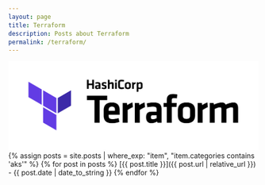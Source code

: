 ```yaml
---
layout: page
title: Terraform
description: Posts about Terraform
permalink: /terraform/
---
```

![terraform](/assets/terraform.png)
{% assign posts = site.posts | where_exp: "item", "item.categories contains 'aks'" %}
{% for post in posts %}
  [{{ post.title }}]({{ post.url | relative_url }}) - {{ post.date | date_to_string }}
{% endfor %}